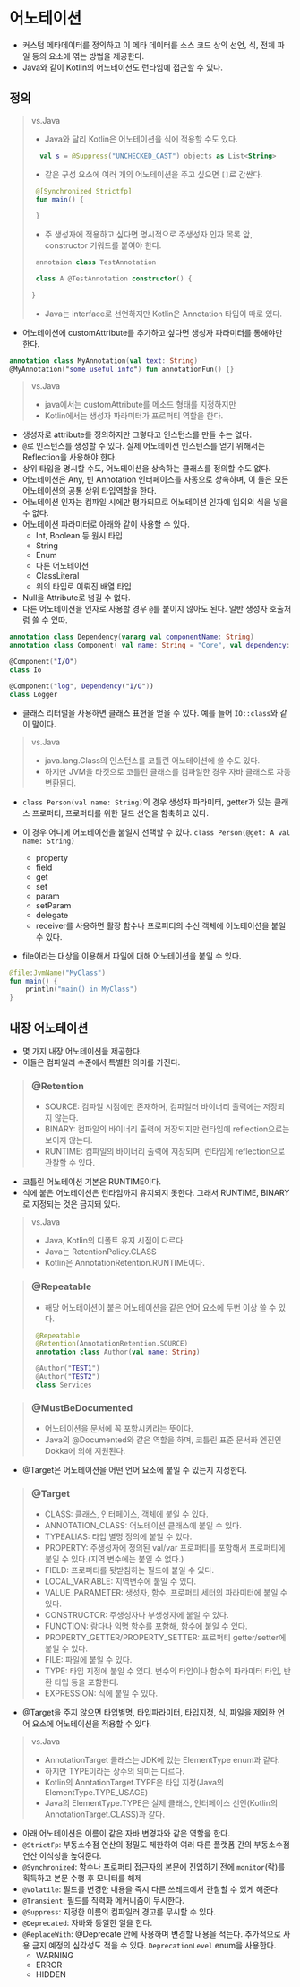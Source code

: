 # 어노테이션

- 커스텀 메타데이터를 정의하고 이 메타 데이터를 소스 코드 상의 선언, 식, 전체 파일 등의 요소에 엮는 방법을 제공한다.
- Java와 같이 Kotlin의 어노테이션도 런타임에 접근할 수 있다.

## 정의

> vs.Java 
> - Java와 달리 Kotlin은 어노테이션을 식에 적용할 수도 있다.
> ```kotlin
>   val s = @Suppress("UNCHECKED_CAST") objects as List<String>
> ```
> - 같은 구성 요소에 여러 개의 어노테이션을 주고 싶으면 `[]`로 감싼다.
> ```kotlin
>  @[Synchronized Strictfp]
>  fun main() {
>  
>  }
> ```
> - 주 생성자에 적용하고 싶다면 명시적으로 주생성자 인자 목록 앞, constructor 키워드를 붙여야 한다.
> ```kotlin
>  annotaion class TestAnnotation
> 
>  class A @TestAnnotation constructor() {
>   
> }
> ```
> - Java는 interface로 선언하지만 Kotlin은 Annotation 타입이 따로 있다.


- 어노테이션에 customAttribute를 추가하고 싶다면 생성자 파라미터를 통해야만 한다.
```kotlin
annotation class MyAnnotation(val text: String)
@MyAnnotation("some useful info") fun annotationFun() {}
```

> vs.Java
> - java에서는 customAttribute를 메소드 형태를 지정하지만
> - Kotlin에서는 생성자 파라미터가 프로퍼티 역할을 한다.

- 생성자로 attribute를 정의하지만 그렇다고 인스턴스를 만들 수는 없다.
- `@`로 인스턴스를 생성할 수 있다. 실제 어노테이션 인스턴스를 얻기 위해서는 Reflection을 사용해야 한다.
- 상위 타입을 명시할 수도, 어노테이션을 상속하는 클래스를 정의할 수도 없다. 
- 어노테이션은 Any, 빈 Annotation 인터페이스를 자동으로 상속하며, 이 둘은 모든 어노테이션의 공통 상위 타입역할을 한다.
- 어노테이션 인자는 컴파일 시에만 평가되므로 어노테이션 인자에 임의의 식을 넣을 수 없다.
- 어노테이션 파라미터로 아래와 같이 사용할 수 있다.
  - Int, Boolean 등 원시 타입
  - String
  - Enum
  - 다른 어노테이션
  - ClassLiteral
  - 위의 타입로 이뤄진 배열 타입
- Null을 Attribute로 넘길 수 없다.
- 다른 어노테이션을 인자로 사용할 경우 `@`를 붙이지 않아도 된다. 일반 생성자 호출처럼 쓸 수 있따.

```kotlin
annotation class Dependency(vararg val componentName: String)
annotation class Component( val name: String = "Core", val dependency: Dependency = Dependency())

@Component("I/O")
class Io

@Component("log", Dependency("I/O"))
class Logger
```

- 클래스 리터럴을 사용하면 클래스 표현을 얻을 수 있다. 예를 들어 `IO::class`와 같이 말이다.

> vs.Java
> - java.lang.Class의 인스턴스를 코틀린 어노테이션에 쓸 수도 있다.
> - 하지만 JVM을 타깃으로 코틀린 클래스를 컴파일한 경우 자바 클래스로 자동 변환된다.

- `class Person(val name: String)`의 경우 생성자 파라미터, getter가 있는 클래스 프로퍼티, 프로퍼티를 위한 필드 선언을 함축하고 있다.
- 이 경우 어디에 어노테이션을 붙일지 선택할 수 있다. `class Person(@get: A val name: String)`
  - property
  - field
  - get
  - set
  - param
  - setParam
  - delegate
  - receiver를 사용하면 활장 함수나 프로퍼티의 수신 객체에 어노테이션을 붙일 수 있다.

- file이라는 대상을 이용해서 파일에 대해 어노테이션을 붙일 수 있다.
```kotlin
@file:JvmName("MyClass")
fun main() {
    println("main() in MyClass")
}
```

## 내장 어노테이션
- 몇 가지 내장 어노테이션을 제공한다.
- 이들은 컴파일러 수준에서 특별한 의미를 가진다.

> ### @Retention
> - SOURCE: 컴파일 시점에만 존재하며, 컴파일러 바이너리 출력에는 저장되지 않는다.
> - BINARY: 컴파일의 바이너리 출력에 저장되지만 런타임에 reflection으로는 보이지 않는다.
> - RUNTIME: 컴파일의 바이너리 출력에 저장되며, 런타임에 reflection으로 관찰할 수 있다.

- 코틀린 어노테이션 기본은 RUNTIME이다. 
- 식에 붙은 어노테이션은 런타임까지 유지되지 못한다. 그래서 RUNTIME, BINARY로 지정되는 것은 금지돼 있다.

> vs.Java
> - Java, Kotlin의 디폴트 유지 시점이 다르다. 
> - Java는 RetentionPolicy.CLASS
> - Kotlin은 AnnotationRetention.RUNTIME이다.

> ### @Repeatable
> - 해당 어노테이션이 붙은 어노테이션을 같은 언어 요소에 두번 이상 쓸 수 있다.
> ```kotlin
>  @Repeatable
>  @Retention(AnnotationRetention.SOURCE)
>  annotation class Author(val name: String)
> 
>  @Author("TEST1")
>  @Author("TEST2")
>  class Services
> ```

> ### @MustBeDocumented
> - 어노테이션을 문서에 꼭 포함시키라는 뜻이다.
> - Java의  @Documented와 같은 역할을 하며, 코틀린 표준 문서화 엔진인 Dokka에 의해 지원된다.

- @Target은 어노테이션을 어떤 언어 요소에 붙일 수 있는지 지정한다.
>  ### @Target
> - CLASS: 클래스, 인터페이스, 객체에 붙일 수 있다.
> - ANNOTATION_CLASS: 어노테이션 클래스에 붙일 수 있다.
> - TYPEALIAS: 타입 별명 정의에 붙일 수 있다.
> - PROPERTY: 주생성자에 정의된 val/var 프로퍼티를 포함해서 프로퍼티에 붙일 수 있다.(지역 변수에는 붙일 수 없다.)
> - FIELD: 프로퍼티를 뒷받침하는 필드에 붙일 수 있다.
> - LOCAL_VARIABLE: 지역변수에 붙일 수 있다.
> - VALUE_PARAMETER: 생성자, 함수, 프로퍼티 세터의 파라미터에 붙일 수 있다.
> - CONSTRUCTOR: 주생성자나 부생성자에 붙일 수 있다.
> - FUNCTION: 람다나 익명 함수를 포함해, 함수에 붙일 수 있다. 
> - PROPERTY_GETTER/PROPERTY_SETTER: 프로퍼티 getter/setter에 붙일 수 있다.
> - FILE: 파일에 붙일 수 있다.
> - TYPE: 타입 지정에 붙일 수 있다. 변수의 타입이나 함수의 파라미터 타입, 반환 타입 등을 포함한다.
> - EXPRESSION: 식에 붙일 수 있다.

- @Target을 주지 않으면 타입별명, 타입파라미터, 타입지정, 식, 파일을 제외한 언어 요소에 어노테이션을 적용할 수 있다.

> vs.Java
> - AnnotationTarget 클래스는 JDK에 있는 ElementType enum과 같다. 
> - 하지만 TYPE이라는 상수의 의미는 다르다.
> - Kotlin의 AnntationTarget.TYPE은 타입 지정(Java의 ElementType.TYPE_USAGE)
> - Java의 ElementType.TYPE은 실제 클래스, 인터페이스 선언(Kotlin의 AnnotationTarget.CLASS)과 같다.

- 아래 어노테이션은 이름이 같은 자바 변경자와 같은 역할을 한다.
- `@StrictFp`: 부동소수점 연산의 정밀도 제한하여 여러 다른 플랫폼 간의 부동소수점 연산 이식성을 높여준다.
- `@Synchronized`: 함수나 프로퍼티 접근자의 본문에 진입하기 전에 `monitor`(락)를 획득하고 본문 수행 후 모니터를 해제
- `@Volatile`: 필드를 변경한 내용을 즉시 다른 쓰레드에서 관찰할 수 있게 해준다.
- `@Transient`: 필드를 직력화 메커니즘이 무시한다.
- `@Suppress`: 지정한 이름의 컴파일러 경고를 무시할 수 있다.
- `@Deprecated`: 자바와 동일한 일을 한다.
- `@ReplaceWith`: @Deprecate 안에 사용하며 변경할 내용을 적는다. 추가적으로 사용 금지 예정의 심각성도 적을 수 있다. `DeprecationLevel` enum을 사용한다.
  - WARNING
  - ERROR
  - HIDDEN